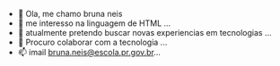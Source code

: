 - 👋 Ola, me chamo bruna neis
- 👀 me interesso na linguagem de HTML ...
- 🌱 atualmente pretendo buscar novas experiencias em tecnologias ...
- 💞️ Procuro colaborar com a tecnologia ...
- 📫 imail bruna.neis@escola.pr.gov.br...

<!---
brunaneis00/brunaneis00 is a ✨ special ✨ repository because its `README.md` (this file) appears on your GitHub profile.
You can click the Preview link to take a look at your changes.
--->
